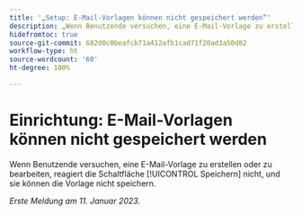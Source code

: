 ```yaml
---
title: '„Setup: E-Mail-Vorlagen können nicht gespeichert werden“'
description: „Wenn Benutzende versuchen, eine E-Mail-Vorlage zu erstellen oder zu bearbeiten, reagiert die Schaltfläche ‚Speichern‘ nicht und sie können die Vorlage nicht speichern.“
hidefromtoc: true
source-git-commit: 682d0c0beafcb71a412afb1cad71f20ad3a50d82
workflow-type: ht
source-wordcount: '60'
ht-degree: 100%

---
```



# Einrichtung: E-Mail-Vorlagen können nicht gespeichert werden

Wenn Benutzende versuchen, eine E-Mail-Vorlage zu erstellen oder zu bearbeiten, reagiert die Schaltfläche [!UICONTROL Speichern] nicht, und sie können die Vorlage nicht speichern.

_Erste Meldung am 11. Januar 2023._


